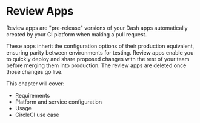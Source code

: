 
# Review Apps

Review apps are "pre-release" versions of your Dash apps automatically
created by your CI platform when making a pull request.

These apps inherit the configuration options of their production equivalent,
ensuring parity between environments for testing. Review apps enable you to
quickly deploy and share proposed changes with the rest of your team before
merging them into production. The review apps are deleted once those changes
go live.

This chapter will cover:

* Requirements
* Platform and service configuration
* Usage
* CircleCI use case

